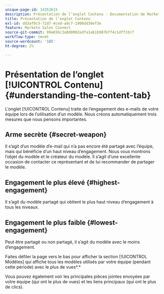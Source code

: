 ```yaml
---
unique-page-id: 14352615
description: Présentation de l’onglet Contenu - Documentation de Marketo - Documentation du produit
title: Présentation de l’onglet Contenu
exl-id: dd3af0c5-72d7-4ced-a8c7-1900dd30ef3e
feature: Marketo Sales Connect
source-git-commit: 09a656c3a0d0002edfa1a61b987bff4c1dff33cf
workflow-type: tm+mt
source-wordcount: '185'
ht-degree: 2%

---
```


# Présentation de l’onglet [!UICONTROL Contenu] {#understanding-the-content-tab}

L’onglet [!UICONTROL Contenu] traite de l’engagement des e-mails de votre équipe lors de l’utilisation d’un modèle. Nous créons automatiquement trois mesures que nous pensons importantes.

## Arme secrète {#secret-weapon}

Il s’agit d’un modèle d’e-mail qui n’a pas encore été partagé avec l’équipe, mais qui bénéficie d’un haut niveau d’engagement. Nous vous montrons l’objet du modèle et le créateur du modèle. Il s’agit d’une excellente occasion de contacter ce représentant et de lui recommander de partager le modèle.

## Engagement le plus élevé {#highest-engagement}

Il s’agit du modèle partagé qui obtient le plus haut niveau d’engagement à tous les niveaux.

## Engagement le plus faible {#lowest-engagement}

Peut être partagé ou non partagé, il s’agit du modèle avec le moins d’engagement.

Faites défiler la page vers le bas pour afficher la section [!UICONTROL Modèles] qui affiche tous les modèles utilisés par votre équipe (pendant cette période) avec le plus de vues*.*

Vous pouvez également voir les principales pièces jointes envoyées par votre équipe (qui ont le plus de vues) et les liens principaux (qui ont le plus de clics).

